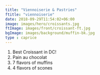 ```yaml
---
title: "Viennoiserie & Pastries"
ftitle: "viennoiserie"
date: 2018-09-29T11:54:02+06:00
image: images/hero/croissants.jpg
ftImage: images/front/croissant-ft.jpg
bgImage: images/background/muffin-bk.jpg
type : caprice
---
```

1. Best Croissant in DC!
2. Pain au chocolat 
3. 7 flavors of muffins
4. 4 flavors of scones


